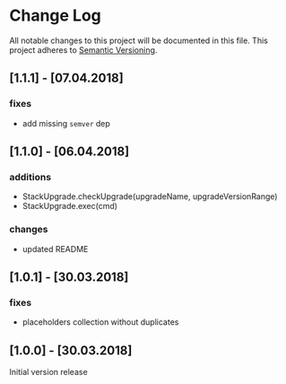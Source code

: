 # Change Log
All notable changes to this project will be documented in this file.
This project adheres to [Semantic Versioning](http://semver.org/).

## [1.1.1] - [07.04.2018]

### fixes

* add missing `semver` dep

## [1.1.0] - [06.04.2018]

### additions

* StackUpgrade.checkUpgrade(upgradeName, upgradeVersionRange)
* StackUpgrade.exec(cmd)

### changes

* updated README

## [1.0.1] - [30.03.2018]

### fixes

* placeholders collection without duplicates


## [1.0.0] - [30.03.2018]

Initial version release
